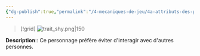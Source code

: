 ```yaml
---
{"dg-publish":true,"permalink":"/4-mecaniques-de-jeu/4a-attributs-des-personnages/traits-de-caractere/timide/"}
---
```


>[!grid] 
>![trait_shy.png|150](/img/user/Z.%20Ressources/Traits_images/Trait_shy.png)

**Description**:: Ce personnage préfère éviter d'interagir avec d'autres personnes. 






